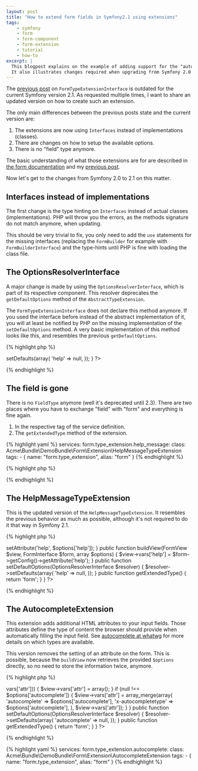 ```yaml
---
layout: post
title: "How to extend form fields in Symfony2.1 using extensions"
tags:
    - symfony
    - form
    - form-component
    - form-extension
    - tutorial
    - how-to
excerpt: |
  This blogpost explains on the example of adding support for the "autocomplete" attribute to widgets how to use form type extensions.
  It also illustrates changes required when upgrading from Symfony 2.0 to 2.1.
---
```


The [previous post] on `FormTypeExtensionInterface` is outdated for the current Symfony version 2.1.
As requested multiple times, I want to share an updated version on how to create such an extension.

The only main differences between the previous posts state and the current version are:

1. The extensions are now using `Interfaces` instead of implementations (classes).
2. There are changes on how to setup the available options.
3. There is no "field" type anymore.

The basic understanding of what those extensions are for are described in [the form documentation] and my [previous post].

Now let's get to the changes from Symfony 2.0 to 2.1 on this matter.

## Interfaces instead of implementations

The first change is the type hinting on `Interfaces` instead of actual classes (implementations).
PHP will throw you the errors, as the methods signature do not match anymore, when updating.

This should be very trivial to fix, you only need to add the `use` statements for the missing interfaces (replacing the `FormBuilder` for example with `FormBuilderInterface`) and the type-hints until PHP is fine with loading the class file.

## The OptionsResolverInterface

A major change is made by using the `OptionsResolverInterface`, which is part of its respective component.
This resolver deprecates the `getDefaultOptions` method of the `AbstractTypeExtension`.

The `FormTypeExtensionInterface` does not declare this method anymore.
If you used the interface before instead of the abstract implementation of it, you will at least be notified by PHP on the missing implementation of the `setDefaultOptions` method.
A very basic implementation of this method looks like this, and resembles the previous `getDefaultOptions`.

{% highlight php %}
<?php
    public function setDefaultOptions(OptionsResolverInterface $resolver)
    {
        $resolver->setDefaults(array(
            'help' => null,
        ));
    }
?>
{% endhighlight %}

## The field is gone

There is no `FieldType` anymore (well it's deprecated until 2.3).
There are two places where you have to exchange "field" with "form" and everything is fine again.

1. In the respective tag of the service definition.
2. The `getExtendedType` method of the extension.

{% highlight yaml %}
services:
    form.type_extension.help_message:
        class: Acme\Bundle\DemoBundle\Form\Extension\HelpMessageTypeExtension
        tags:
          - { name: "form.type_extension", alias: "form" }
{% endhighlight %}

{% highlight php %}
<?php
    public function getExtendedType()
    {
        return 'form';
    }
?>
{% endhighlight %}

## The HelpMessageTypeExtension

This is the updated version of the `HelpMessageTypeExtension`.
It resembles the previous behavior as much as possible, although it's not required to do it that way in Symfony 2.1.

{% highlight php %}
<?php

namespace Acme\Bundle\DemoBundle\Form\Extension;

use Symfony\Component\Form\AbstractTypeExtension;
use Symfony\Component\Form\FormInterface;
use Symfony\Component\Form\FormView;
use Symfony\Component\Form\FormBuilderInterface;
use Symfony\Component\OptionsResolver\OptionsResolverInterface;

class HelpMessageTypeExtension extends AbstractTypeExtension
{
    public function buildForm(FormBuilderInterface $builder, array $options)
    {
        $builder->setAttribute('help', $options['help']);
    }

    public function buildView(FormView $view, FormInterface $form, array $options)
    {
        $view->vars['help'] = $form->getConfig()->getAttribute('help');
    }

    public function setDefaultOptions(OptionsResolverInterface $resolver)
    {
        $resolver->setDefaults(array(
            'help' => null,
        ));
    }

    public function getExtendedType()
    {
        return 'form';
    }
}
?>
{% endhighlight %}

## The AutocompleteExtension

This extension adds additional HTML attributes to your input fields.
Those attributes define the type of content the browser should provide when automatically filling the input field.
See [autocomplete at whatwg] for more details on which types are available.

This version removes the setting of an attribute on the form.
This is possible, because the `buildView` now retrieves the provided `$options` directly, so no need to store the information twice, anymore.

{% highlight php %}
<?php

namespace Acme\Bundle\DemoBundle\Form\Extension;

use Symfony\Component\Form\AbstractTypeExtension;
use Symfony\Component\Form\FormInterface;
use Symfony\Component\Form\FormView;
use Symfony\Component\OptionsResolver\OptionsResolverInterface;

class AutocompleteExtension extends AbstractTypeExtension
{
    public function buildView(FormView $view, FormInterface $form, array $options)
    {
        if (false === $options['autocomplete']) {
            $options['autocomplete'] = 'off';
        }

        // It doesn't hurt even if it will be left empty.
        if (empty($view->vars['attr'])) {
            $view->vars['attr'] = array();
        }

        if (null !== $options['autocomplete']) {
            $view->vars['attr'] = array_merge(array(
                'autocomplete' => $options['autocomplete'],
                'x-autocompletetype' => $options['autocomplete'],
            ), $view->vars['attr']);
        }
    }

    public function setDefaultOptions(OptionsResolverInterface $resolver)
    {
        $resolver->setDefaults(array(
            'autocomplete' => null,
        ));
    }

    public function getExtendedType()
    {
        return 'form';
    }
}
?>
{% endhighlight %}

{% highlight yaml %}
services:
    form.type_extension.autocomplete:
        class: Acme\Bundle\DemoBundle\Form\Extension\AutocompleteExtension
        tags:
          - { name: "form.type_extension", alias: "form" }
{% endhighlight %}

[previous post]: /2011/11/25/how-to-extend-form-fields-in-symfony2.html
[the form documentation]: http://symfony.com/doc/2.1/cookbook/form/form_customization.html#adding-help-messages
[autocomplete at whatwg]: http://wiki.whatwg.org/wiki/Autocomplete_Types
